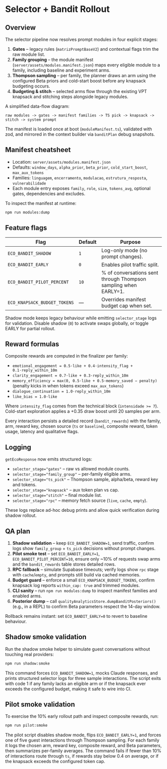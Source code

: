 # Selector + Bandit Rollout

## Overview

The selector pipeline now resolves prompt modules in four explicit stages:

1. **Gates** – legacy rules (`matrizPromptBaseV2`) and contextual flags trim the raw module list.
2. **Family grouping** – the module manifest (`server/assets/modules.manifest.json`) maps every eligible module to a family, including baseline and experiment arms.
3. **Thompson sampling** – per family, the planner draws an arm using the configured Beta priors and cold-start boost before any knapsack budgeting occurs.
4. **Budgeting & stitch** – selected arms flow through the existing VPT knapsack and stitching steps alongside legacy modules.

A simplified data-flow diagram:

```
raw modules -> gates -> manifest families -> TS pick -> knapsack -> stitch -> system prompt
```

The manifest is loaded once at boot (`moduleManifest.ts`), validated with zod, and mirrored in the context builder via `banditPlan` debug snapshots.

## Manifest cheatsheet

* Location: `server/assets/modules.manifest.json`
* Defaults: `window_days`, `alpha_prior`, `beta_prior`, `cold_start_boost`, `max_aux_tokens`
* Families: `linguagem`, `encerramento`, `modulacao`, `estrutura_resposta`, `vulnerabilidade`
* Each module entry exposes `family`, `role`, `size`, `tokens_avg`, optional gates, dependencies and excludes.

To inspect the manifest at runtime:

```bash
npm run modules:dump
```

## Feature flags

| Flag | Default | Purpose |
| --- | --- | --- |
| `ECO_BANDIT_SHADOW` | `1` | Log-only mode (no prompt changes). |
| `ECO_BANDIT_EARLY` | `0` | Enables pilot traffic split. |
| `ECO_BANDIT_PILOT_PERCENT` | `10` | % of conversations sent through Thompson sampling when EARLY=1. |
| `ECO_KNAPSACK_BUDGET_TOKENS` | — | Overrides manifest budget cap when set. |

Shadow mode keeps legacy behaviour while emitting `selector_stage` logs for validation. Disable shadow (`0`) to activate swaps globally, or toggle EARLY for partial rollout.

## Reward formulas

Composite rewards are computed in the finalizer per family:

* `emotional_engagement = 0.5·like + 0.4·intensity_flag + 0.1·reply_within_10m`
* `clarity_engagement = 0.7·like + 0.3·reply_within_10m`
* `memory_efficiency = max(0, 0.5·like + 0.5·memory_saved − penalty)` (penalty kicks in when tokens exceed `max_aux_tokens`)
* `dialogue_continuation = 1.0·reply_within_10m`
* `like_bias = 1.0·like`

Where `intensity_flag` comes from the technical block (`intensidade >= 7`). Cold-start exploration applies a +0.35 draw boost until 20 samples per arm.

Every interaction persists a detailed record (`bandit_rewards`) with the family, arm, reward key, chosen source (`ts` or `baseline`), composite reward, token usage, latency and qualitative flags.

## Logging

`getEcoResponse` now emits structured logs:

* `selector_stage="gates"` – raw vs allowed module counts.
* `selector_stage="family_group"` – per-family eligible arms.
* `selector_stage="ts_pick"` – Thompson sample, alpha/beta, reward key and tokens.
* `selector_stage="knapsack"` – aux token plan vs cap.
* `selector_stage="stitch"` – final module list.
* `selector_stage="rpc"` – memory fetch source (`live`, `cache`, `empty`).

These logs replace ad-hoc debug prints and allow quick verification during shadow rollout.

## QA plan

1. **Shadow validation** – keep `ECO_BANDIT_SHADOW=1`, send traffic, confirm logs show `family_group` + `ts_pick` decisions without prompt changes.
2. **Pilot smoke test** – set `ECO_BANDIT_EARLY=1`, `ECO_BANDIT_PILOT_PERCENT=10`, ensure only ~10% of requests swap arms and the `bandit_rewards` table stores detailed rows.
3. **RPC fallback** – simulate Supabase timeouts; verify logs show `rpc` stage with `cache`/`empty`, and prompts still build via cached memories.
4. **Budget guard** – enforce a small `ECO_KNAPSACK_BUDGET_TOKENS`, confirm knapsack log reports `within_cap: true` and trimmed modules.
5. **CLI sanity** – run `npm run modules:dump` to inspect manifest families and enabled arms.
6. **Posterior dump** – call `qualityAnalyticsStore.dumpBanditPosteriors()` (e.g., in a REPL) to confirm Beta parameters respect the 14-day window.

Rollback remains instant: set `ECO_BANDIT_EARLY=0` to revert to baseline behaviour.

## Shadow smoke validation

Run the shadow smoke helper to simulate guest conversations without touching real providers:

```bash
npm run shadow:smoke
```

This command forces `ECO_BANDIT_SHADOW=1`, mocks Claude responses, and prints structured selector logs for three sample interactions. The script exits with code 1 if any family lacks an eligible arm or if the knapsack ever exceeds the configured budget, making it safe to wire into CI.

## Pilot smoke validation

To exercise the 10% early rollout path and inspect composite rewards, run:

```bash
npm run pilot:smoke
```

The pilot script disables shadow mode, flips `ECO_BANDIT_EARLY=1`, and forces one of five guest interactions through Thompson sampling. For each family it logs the chosen arm, reward key, composite reward, and Beta parameters, then summarizes per-family averages. The command fails if fewer than 10% of interactions route through `ts`, if rewards stay below 0.4 on average, or if the knapsack exceeds the configured token cap.
